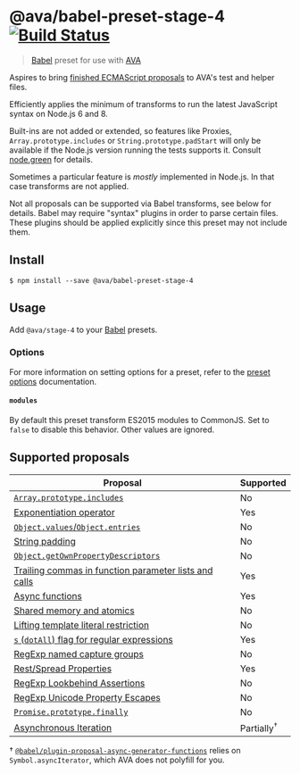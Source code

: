 # @ava/babel-preset-stage-4 [![Build Status](https://travis-ci.org/avajs/babel-preset-stage-4.svg?branch=master)](https://travis-ci.org/avajs/babel-preset-stage-4)

> [Babel] preset for use with [AVA]

Aspires to bring [finished ECMAScript proposals](https://github.com/tc39/proposals/blob/master/finished-proposals.md) to AVA's test and helper files.

Efficiently applies the minimum of transforms to run the latest JavaScript syntax on Node.js 6 and 8.

Built-ins are not added or extended, so features like Proxies, `Array.prototype.includes` or `String.prototype.padStart` will only be available if the Node.js version running the tests supports it. Consult [node.green] for details.

Sometimes a particular feature is *mostly* implemented in Node.js. In that case transforms are not applied.

Not all proposals can be supported via Babel transforms, see below for details. Babel may require "syntax" plugins in order to parse certain files. These plugins should be applied explicitly since this preset may not include them.


## Install

```console
$ npm install --save @ava/babel-preset-stage-4
```


## Usage

Add `@ava/stage-4` to your [Babel] presets.

### Options

For more information on setting options for a preset, refer to the [preset options] documentation.

#### `modules`

By default this preset transform ES2015 modules to CommonJS. Set to `false` to disable this behavior. Other values are ignored.


## Supported proposals

| Proposal                                                                 | Supported
| ------------------------------------------------------------------------ | ---------
| [`Array.prototype.includes`][array-includes]                             | No
| [Exponentiation operator][exponentiation]                                | Yes
| [`Object.values`/`Object.entries`][object-values-entries]                | No
| [String padding][string-padding]                                         | No
| [`Object.getOwnPropertyDescriptors`][object-gopds]                       | No
| [Trailing commas in function parameter lists and calls][function-commas] | Yes
| [Async functions][async-await]                                           | Yes
| [Shared memory and atomics][atomics]                                     | No
| [Lifting template literal restriction][template-literal-lift]            | No
| [`s` (`dotAll`) flag for regular expressions][dot-all]                   | Yes
| [RegExp named capture groups][named-groups]                              | No
| [Rest/Spread Properties][object-rest-spread]                             | Yes
| [RegExp Lookbehind Assertions][lookbehind]                               | No
| [RegExp Unicode Property Escapes][unicode-escapes]                       | No
| [`Promise.prototype.finally`][finally]                                   | No
| [Asynchronous Iteration][async-iteration]                                | Partially<sup>†</sup>

† [`@babel/plugin-proposal-async-generator-functions`](https://www.npmjs.com/package/@babel/plugin-proposal-async-generator-functions) relies on `Symbol.asyncIterator`, which AVA does not polyfill for you.


[AVA]: https://ava.li
[Babel]: https://babeljs.io
[node.green]: http://node.green
[preset options]: http://babeljs.io/docs/plugins/#pluginpreset-options

[array-includes]: https://github.com/tc39/Array.prototype.includes
[exponentiation]: https://github.com/rwaldron/exponentiation-operator
[exponentiation-notes]: https://github.com/rwaldron/tc39-notes/blob/master/es7/2016-01/2016-01-28.md#5xviii-exponentiation-operator-rw
[object-values-entries]: https://github.com/tc39/proposal-object-values-entries
[string-padding]: https://github.com/tc39/proposal-string-pad-start-end
[object-gopds]: https://github.com/ljharb/proposal-object-getownpropertydescriptors
[function-commas]: https://github.com/tc39/proposal-trailing-function-commas
[async-await]: https://github.com/tc39/ecmascript-asyncawait
[atomics]: https://github.com/tc39/ecmascript_sharedmem
[template-literal-lift]: https://github.com/tc39/proposal-template-literal-revision
[dot-all]: https://github.com/tc39/proposal-regexp-dotall-flag
[named-groups]: https://github.com/tc39/proposal-regexp-named-groups
[object-rest-spread]: https://github.com/tc39/proposal-object-rest-spread
[lookbehind]: https://github.com/tc39/proposal-regexp-lookbehind
[unicode-escapes]: https://github.com/tc39/proposal-regexp-unicode-property-escapes
[finally]: https://github.com/tc39/proposal-promise-finally
[async-iteration]: https://github.com/tc39/proposal-async-iteration
